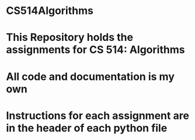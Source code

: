 # CS514Algorithms
# This Repository holds the assignments for CS 514: Algorithms
# All code and documentation is my own
# Instructions for each assignment are in the header of each python file